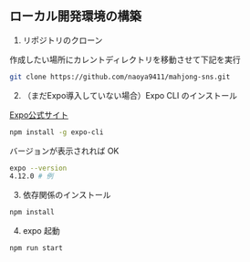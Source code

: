 ## ローカル開発環境の構築

1. リポジトリのクローン

作成したい場所にカレントディレクトリを移動させて下記を実行

```bash
git clone https://github.com/naoya9411/mahjong-sns.git
```


2. （まだExpo導入していない場合）Expo CLI のインストール

<a href="https://expo.dev/" target="blank">Expo公式サイト</a>

```bash
npm install -g expo-cli
```

バージョンが表示されれば OK

```bash
expo --version
4.12.0 # 例
```


3. 依存関係のインストール

```bash
npm install
```


4. expo 起動

```bash
npm run start
```
